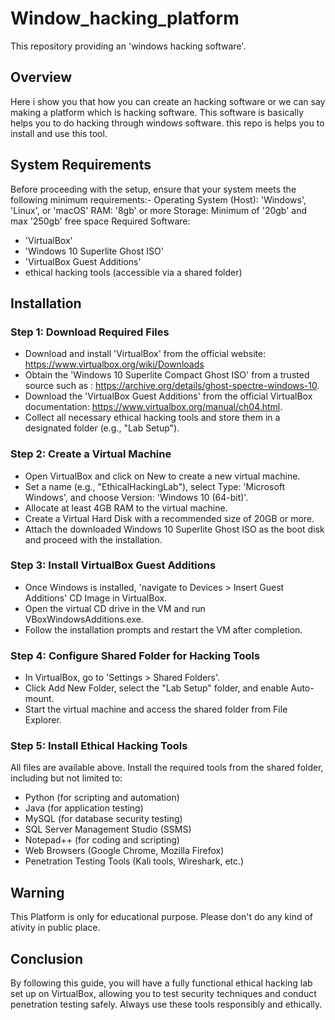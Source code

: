 # Window_hacking_platform
This repository providing an 'windows hacking software'.

## Overview
Here i show you that how you can create an hacking software or we can say making a platform which is hacking software. This software is basically helps you to do hacking through windows software.
this repo is helps you to install and use this tool.

## System Requirements
Before proceeding with the setup, ensure that your system meets the following minimum requirements:-
Operating System (Host): 'Windows', 'Linux', or 'macOS'
RAM: '8gb' or more
Storage: Minimum of '20gb' and max '250gb' free space
Required Software:
- 'VirtualBox'
- 'Windows 10 Superlite Ghost ISO'
- 'VirtualBox Guest Additions'
- ethical hacking tools (accessible via a shared folder)

## Installation
### Step 1: Download Required Files
- Download and install 'VirtualBox' from the official website: https://www.virtualbox.org/wiki/Downloads
- Obtain the 'Windows 10 Superlite Compact Ghost ISO' from a trusted source such as : https://archive.org/details/ghost-spectre-windows-10.
- Download the 'VirtualBox Guest Additions' from the official VirtualBox documentation: https://www.virtualbox.org/manual/ch04.html.
- Collect all necessary ethical hacking tools and store them in a designated folder (e.g., "Lab Setup").

### Step 2: Create a Virtual Machine
- Open VirtualBox and click on New to create a new virtual machine.
- Set a name (e.g., "EthicalHackingLab"), select Type: 'Microsoft Windows', and choose Version: 'Windows 10 (64-bit)'.
- Allocate at least 4GB RAM to the virtual machine.
- Create a Virtual Hard Disk with a recommended size of 20GB or more.
- Attach the downloaded Windows 10 Superlite Ghost ISO as the boot disk and proceed with the installation.

### Step 3: Install VirtualBox Guest Additions
- Once Windows is installed, 'navigate to Devices > Insert Guest Additions' CD Image in VirtualBox.
- Open the virtual CD drive in the VM and run VBoxWindowsAdditions.exe.
- Follow the installation prompts and restart the VM after completion.

### Step 4: Configure Shared Folder for Hacking Tools
- In VirtualBox, go to 'Settings > Shared Folders'.
- Click Add New Folder, select the "Lab Setup" folder, and enable Auto-mount.
- Start the virtual machine and access the shared folder from File Explorer.

### Step 5: Install Ethical Hacking Tools
All files are available above.
Install the required tools from the shared folder, including but not limited to:
- Python (for scripting and automation)
- Java (for application testing)
- MySQL (for database security testing)
- SQL Server Management Studio (SSMS)
- Notepad++ (for coding and scripting)
- Web Browsers (Google Chrome, Mozilla Firefox)
- Penetration Testing Tools (Kali tools, Wireshark, etc.)
## Warning
This Platform is only for educational purpose. Please don't do any kind of ativity in public place.
## Conclusion
By following this guide, you will have a fully functional ethical hacking lab set up on VirtualBox, allowing you to test security techniques and conduct penetration testing safely. Always use these tools responsibly and ethically.
